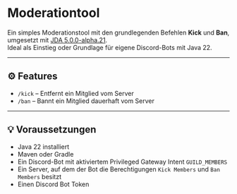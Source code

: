 # Moderationtool

Ein simples Moderationstool mit den grundlegenden Befehlen **Kick** und **Ban**, umgesetzt mit [JDA 5.0.0-alpha.21](https://github.com/DV8FromTheWorld/JDA).  
Ideal als Einstieg oder Grundlage für eigene Discord-Bots mit Java 22.

---

## ⚙️ Features

- `/kick` – Entfernt ein Mitglied vom Server
- `/ban` – Bannt ein Mitglied dauerhaft vom Server

---

## 💡 Voraussetzungen

- Java 22 installiert  
- Maven oder Gradle
- Ein Discord-Bot mit aktiviertem Privileged Gateway Intent `GUILD_MEMBERS`
- Ein Server, auf dem der Bot die Berechtigungen `Kick Members` und `Ban Members` besitzt
- Einen Discord Bot Token